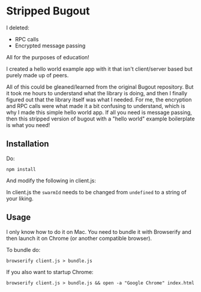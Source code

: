 # Stripped Bugout

I deleted:

- RPC calls
- Encrypted message passing

All for the purposes of education!

I created a hello world example app with it that isn't client/server based but purely made up of peers.

All of this could be gleaned/learned from the original Bugout repository. But it took me hours to understand what the library is doing, and then I finally figured out that the library itself was what I needed. For me, the encryption and RPC calls were what made it a bit confusing to understand, which is why I made this simple hello world app. If all you need is message passing, then this stripped version of bugout with a "hello world" example boilerplate is what you need!

## Installation

Do:

`npm install`

And modify the following in client.js:

In client.js the `swarmId` needs to be changed from `undefined` to a string of your liking.

## Usage

I only know how to do it on Mac. You need to bundle it with Browserify and then launch it on Chrome (or another compatible browser).

To bundle do:

`browserify client.js > bundle.js`

If you also want to startup Chrome:

`browserify client.js > bundle.js && open -a "Google Chrome" index.html`
